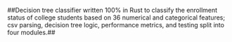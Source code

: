 ##Decision tree classifier written 100% in Rust to classify the enrollment status of college students based on 36 numerical and categorical features; csv parsing, decision tree logic, performance metrics, and testing split into four modules.##
